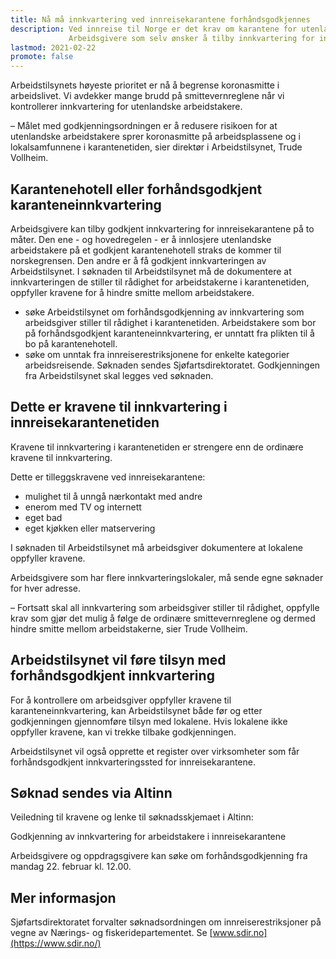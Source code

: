 ```yaml
---
title: Nå må innkvartering ved innreisekarantene forhåndsgodkjennes
description: Ved innreise til Norge er det krav om karantene for utenlandske arbeidstakere, og som hovedregel skal karantenen foregå på karantenehotell.
             Arbeidsgivere som selv ønsker å tilby innkvartering for innreisekarantene, må nå få lokalene forhåndsgodkjent av Arbeidstilsynet.
lastmod: 2021-02-22
promote: false
---
```


Arbeidstilsynets høyeste prioritet er nå å begrense koronasmitte i arbeidslivet.
Vi avdekker mange brudd på smittevernreglene når vi kontrollerer innkvartering for utenlandske arbeidstakere.

– Målet med godkjenningsordningen er å redusere risikoen for at utenlandske arbeidstakere sprer koronasmitte på arbeidsplassene
og i lokalsamfunnene i karantenetiden, sier direktør i Arbeidstilsynet, Trude Vollheim.


## Karantenehotell eller forhåndsgodkjent karanteneinnkvartering

Arbeidsgivere kan tilby godkjent innkvartering for innreisekarantene på to måter.
Den ene - og hovedregelen - er å innlosjere utenlandske arbeidstakere på et godkjent karantenehotell straks de kommer til norskegrensen.
Den andre er å få godkjent innkvarteringen av Arbeidstilsynet.
I søknaden til Arbeidstilsynet må de dokumentere at innkvarteringen de stiller til rådighet for arbeidstakerne i karantenetiden,
oppfyller kravene for å hindre smitte mellom arbeidstakere.

- søke Arbeidstilsynet om forhåndsgodkjenning av innkvartering som arbeidsgiver stiller til rådighet i karantenetiden.
  Arbeidstakere som bor på forhåndsgodkjent karanteneinnkvartering, er unntatt fra plikten til å bo på karantenehotell.
- søke om unntak fra innreiserestriksjonene for enkelte kategorier arbeidsreisende. Søknaden sendes Sjøfartsdirektoratet.
  Godkjenningen fra Arbeidstilsynet skal legges ved søknaden.


## Dette er kravene til innkvartering i innreisekarantenetiden

Kravene til innkvartering i karantenetiden er strengere enn de ordinære kravene til innkvartering.

Dette er tilleggskravene ved innreisekarantene:

- mulighet til å unngå nærkontakt med andre
- enerom med TV og internett
- eget bad
- eget kjøkken eller matservering

I søknaden til Arbeidstilsynet må arbeidsgiver dokumentere at lokalene oppfyller kravene.

Arbeidsgivere som har flere innkvarteringslokaler, må sende egne søknader for hver adresse.

– Fortsatt skal all innkvartering som arbeidsgiver stiller til rådighet, oppfylle krav som gjør det mulig å følge
de ordinære smittevernreglene og dermed hindre smitte mellom arbeidstakerne, sier Trude Vollheim.


## Arbeidstilsynet vil føre tilsyn med forhåndsgodkjent innkvartering

For å kontrollere om arbeidsgiver oppfyller kravene til karanteneinnkvartering, kan Arbeidstilsynet både før og etter godkjenningen gjennomføre tilsyn med lokalene.
Hvis lokalene ikke oppfyller kravene, kan vi trekke tilbake godkjenningen.

Arbeidstilsynet vil også opprette et register over virksomheter som får forhåndsgodkjent innkvarteringssted for innreisekarantene.


## Søknad sendes via Altinn

Veiledning til kravene og lenke til søknadsskjemaet i Altinn:

Godkjenning av innkvartering for arbeidstakere i innreisekarantene

Arbeidsgivere og oppdragsgivere kan søke om forhåndsgodkjenning fra mandag 22. februar kl. 12.00.

## Mer informasjon

Sjøfartsdirektoratet forvalter søknadsordningen om innreiserestriksjoner på vegne av Nærings- og fiskeridepartementet.
Se [www.sdir.no](https://www.sdir.no/)

